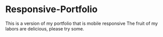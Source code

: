 # Responsive-Portfolio
This is a version of my portfolio that is mobile responsive
The fruit of my labors are delicious, please try some.

